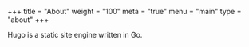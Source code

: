 +++
title = "About"
weight = "100"
meta = "true"
menu = "main"
type = "about"
+++

Hugo is a static site engine written in Go.


